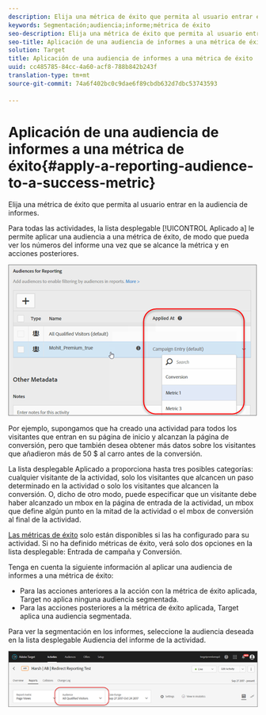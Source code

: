 ```yaml
---
description: Elija una métrica de éxito que permita al usuario entrar en la audiencia de informes.
keywords: Segmentación;audiencia;informe;métrica de éxito
seo-description: Elija una métrica de éxito que permita al usuario entrar en la audiencia de informes.
seo-title: Aplicación de una audiencia de informes a una métrica de éxito
solution: Target
title: Aplicación de una audiencia de informes a una métrica de éxito
uuid: cc485785-84cc-4a60-acf8-788b842b243f
translation-type: tm+mt
source-git-commit: 74a6f402bc0c9dae6f89cbdb632d7dbc53743593

---
```



# Aplicación de una audiencia de informes a una métrica de éxito{#apply-a-reporting-audience-to-a-success-metric}

Elija una métrica de éxito que permita al usuario entrar en la audiencia de informes.

Para todas las actividades, la lista desplegable [!UICONTROL Aplicado a] le permite aplicar una audiencia a una métrica de éxito, de modo que pueda ver los números del informe una vez que se alcance la métrica y en acciones posteriores.

![](assets/success_metric.png)

Por ejemplo, supongamos que ha creado una actividad para todos los visitantes que entran en su página de inicio y alcanzan la página de conversión, pero que también desea obtener más datos sobre los visitantes que añadieron más de 50 $ al carro antes de la conversión.

La lista desplegable Aplicado a proporciona hasta tres posibles categorías: cualquier visitante de la actividad, solo los visitantes que alcancen un paso determinado en la actividad o solo los visitantes que alcancen la conversión. O, dicho de otro modo, puede especificar que un visitante debe haber alcanzado un mbox en la página de entrada de la actividad, un mbox que define algún punto en la mitad de la actividad o el mbox de conversión al final de la actividad.

[Las métricas de éxito](../c-activities/r-success-metrics/success-metrics.md#reference_D011575C85DA48E989A244593D9B9924) solo están disponibles si las ha configurado para su actividad. Si no ha definido métricas de éxito, verá solo dos opciones en la lista desplegable: Entrada de campaña y Conversión.

Tenga en cuenta la siguiente información al aplicar una audiencia de informes a una métrica de éxito:

* Para las acciones anteriores a la acción con la métrica de éxito aplicada, Target no aplica ninguna audiencia segmentada.
* Para las acciones posteriores a la métrica de éxito aplicada, Target aplica una audiencia segmentada.

Para ver la segmentación en los informes, seleccione la audiencia deseada en la lista desplegable Audiencia del informe de la actividad.

![](assets/reporting_audience_dropdown.png)


